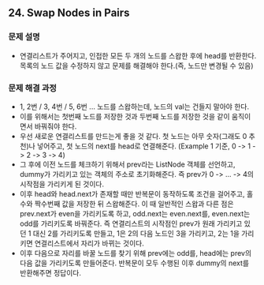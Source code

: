 ## 24. Swap Nodes in Pairs
### 문제 설명
- 연결리스트가 주어지고, 인접한 모든 두 개의 노드를 스왑한 후에 head를 반환한다. 목록의 노드 값을 수정하지 않고 문제를 해결해야 한다.(즉, 노드만 변경될 수 있음)
​
### 문제 해결 과정
- 1, 2번 / 3, 4번 / 5, 6번 ... 노드를 스왑하는데, 노드의 val는 건들지 말아야 한다.
- 이를 위해서는 첫번째 노드를 저장한 것과 두번째 노드를 저장한 것을 같이 움직이면서 바꿔줘야 한다.
- 우선 새로운 연결리스트를 만드는게 좋을 것 같다. 첫 노드는 아무 숫자(그래도 0 추천)나 넣어주고, 첫 노드의 next를 head로 연결해준다. (Example 1 기준, 0 -> 1 -> 2 -> 3 -> 4)
- 그 후에 이전 노드를 체크하기 위해서 prev라는 ListNode 객체를 선언하고, dummy가 가리키고 있는 객체의 주소로 초기화해준다. 즉 prev가 0 -> ... -> 4의 시작점을 가리키게 된 것이다.
- 이후 head와 head.next가 존재할 때만 반복문이 동작하도록 조건을 걸어주고, 홀수와 짝수번째 값을 저장한 뒤 스왑해준다. 이 때 일반적인 스왑과 다른 점은 prev.next가 even을 가리키도록 하고, odd.next는 even.next를, even.next는 odd를 가리키도록 바꿔준다. 즉 연결리스트의 시작점인 prev가 원래 가리키고 있던 1 대신 2를 가리키도록 만들고, 1은 2의 다음 노드인 3을 가리키고, 2는 1을 가리키면 연결리스트에서 자리가 바뀌는 것이다.
- 이후 다음으로 자리를 바꿀 노드를 찾기 위해 prev에는 odd를, head에는 prev의 다음 값을 가리키도록 만들어준다. 반복문이 모두 수행된 이후 dummy의 next를 반환해주면 정답이다.